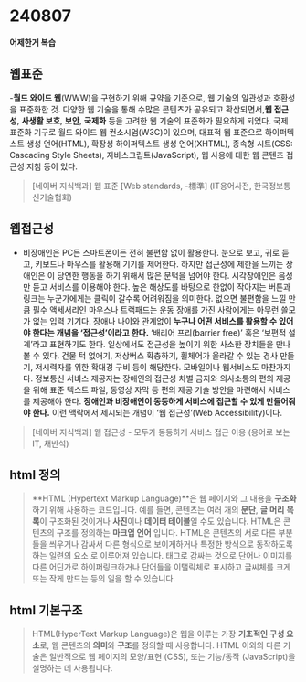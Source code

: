 # 240807
**어제한거 복습**

## 웹표준

-**월드 와이드 웹**(WWW)을 구현하기 위해 규약을 기준으로, 웹 기술의 일관성과 호환성을 표준화한 것. 
다양한 웹 기술을 통해 수많은 콘텐츠가 공유되고 확산되면서,**웹 접근성**, **사생활 보호**, **보안**, **국제화** 등을 고려한 웹 기술의 표준화가 필요하게 되었다. 
국제 표준화 기구로 월드 와이드 웹 컨소시엄(W3C)이 있으며, 대표적 웹 표준으로 하이퍼텍스트 생성 언어(HTML), 
확장성 하이퍼텍스트 생성 언어(XHTML), 종속형 시트(CSS: Cascading Style Sheets), 자바스크립트(JavaScript), 
웹 사용에 대한 웹 콘텐츠 접근성 지침 등이 있다.

>[네이버 지식백과] 웹 표준 [Web standards, -標準] (IT용어사전, 한국정보통신기술협회)

## 웹접근성

- 비장애인은 PC든 스마트폰이든 전혀 불편함 없이 활용한다. 눈으로 보고, 귀로 듣고, 키보드나 마우스를 활용해 기기를 제어한다. 
하지만 접근성에 제한을 느끼는 장애인은 이 당연한 행동을 하기 위해서 많은 문턱을 넘어야 한다. 
시각장애인은 음성만 듣고 서비스를 이용해야 한다. 높은 해상도를 바탕으로 한없이 작아지는 버튼과 링크는 누군가에게는 클릭이 
갈수록 어려워짐을 의미한다. 없으면 불편함을 느낄 만큼 필수 액세서리인 마우스나 트랙패드는 운동 장애를 가진 사람에게는 
아무런 쓸모가 없는 입력 기기다.
장애나 나이와 관계없이 **누구나 어떤 서비스를 활용할 수 있어야 한다는 개념을 ‘접근성’이라고 한다.** 
‘배리어 프리(barrier free)’ 혹은 ‘보편적 설계’라고 표현하기도 한다. 
일상에서도 접근성을 높이기 위한 사소한 장치들을 만나볼 수 있다. 건물 턱 없애기, 저상버스 확충하기, 휠체어가 올라갈 수 있는 경사 만들기, 저시력자를 위한 확대경 구비 등이 해당한다.
모바일이나 웹서비스도 마찬가지다. 정보통신 서비스 제공자는 장애인의 접근성 차별 금지와 의사소통의 편의 제공을 위해 표준 텍스트 파일, 
동영상 자막 등 편의 제공 기술 방안을 마련해서 서비스를 제공해야 한다. 
**장애인과 비장애인이 동등하게 서비스에 접근할 수 있게 만들어줘야 한다.** 이런 맥락에서 제시되는 개념이 ‘웹 접근성’(Web Accessibility)이다.

>[네이버 지식백과] 웹 접근성 - 모두가 동등하게 서비스 접근 이용 (용어로 보는 IT, 채반석)

## html 정의

> **HTML (Hypertext Markup Language)**은 웹 페이지와 그 내용을 **구조화**하기 위해 사용하는 코드입니다. 
예를 들면, 콘텐츠는 여러 개의 **문단**, **글 머리** **목록**이 구조화된 것이거나 **사진**이나 **데이터 테이블**일 수도 있습니다. 
HTML은 콘텐츠의 구조를 정의하는 **마크업 언어** 입니다. 
HTML은 콘텐츠의 서로 다른 부분들을 씌우거나 감싸서 다른 형식으로 보이게하거나 특정한 방식으로 동작하도록 하는 일련의 요소 로 이루어져 있습니다. 
태그로 감싸는 것으로 단어나 이미지를 다른 어딘가로 하이퍼링크하거나 단어들을 이탤릭체로 표시하고 글씨체를 크게 또는 작게 만드는 등의 일을 할 수 있습니다.

## html 기본구조

> HTML(HyperText Markup Language)은 웹을 이루는 가장 **기초적인 구성 요소**로, 웹 콘텐츠의 **의미**와 **구조**를 정의할 때 사용합니다. 
HTML 이외의 다른 기술은 일반적으로 웹 페이지의 모양/표현 (CSS), 또는 기능/동작 (JavaScript)을 설명하는 데 사용됩니다.

